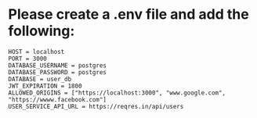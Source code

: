 # Please create a .env file and add the following:

```text
HOST = localhost
PORT = 3000
DATABASE_USERNAME = postgres
DATABASE_PASSWORD = postgres
DATABASE = user_db
JWT_EXPIRATION = 1800
ALLOWED_ORIGINS = ["https://localhost:3000", "www.google.com", "https://wwww.facebook.com"]
USER_SERVICE_API_URL = https://reqres.in/api/users
```

